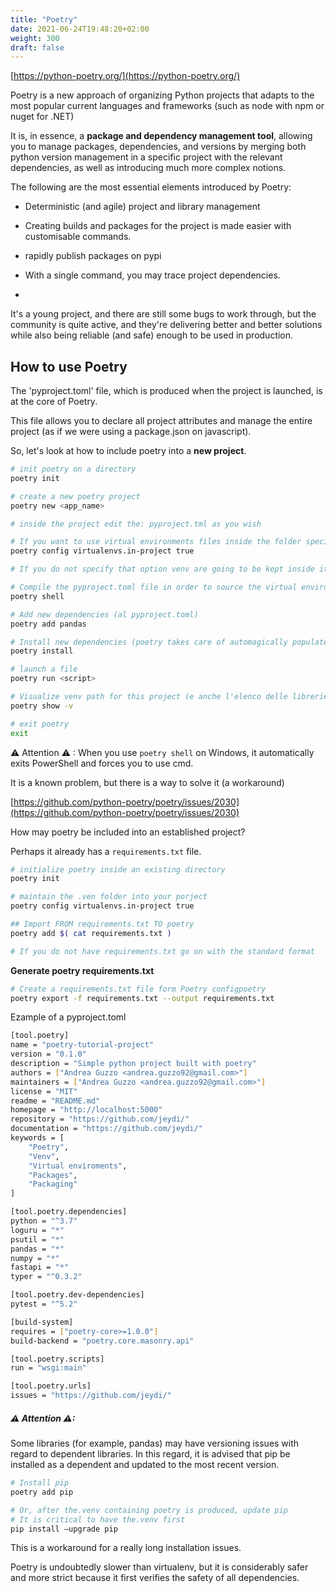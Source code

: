 ```yaml
---
title: "Poetry"
date: 2021-06-24T19:48:20+02:00
weight: 300
draft: false
---
```

[https://python-poetry.org/](https://python-poetry.org/)

Poetry is a new approach of organizing Python projects that adapts to the most popular current languages and frameworks (such as node with npm or nuget for .NET)


It is, in essence, a **package and dependency management tool**, allowing you to manage packages, dependencies, and versions by merging both python version management in a specific project with the relevant dependencies, as well as introducing much more complex notions.


The following are the most essential elements introduced by Poetry:


- Deterministic (and agile) project and library management

- Creating builds and packages for the project is made easier with customisable commands.

- rapidly publish packages on pypi

- With a single command, you may trace project dependencies.
- 
It's a young project, and there are still some bugs to work through, but the community is quite active, and they're delivering better and better solutions while also being reliable (and safe) enough to be used in production.

## How to use Poetry

The 'pyproject.toml' file, which is produced when the project is launched, is at the core of Poetry.

This file allows you to declare all project attributes and manage the entire project (as if we were using a package.json on javascript).

So, let's look at how to include poetry into a **new project**.


```bash
# init poetry on a directory
poetry init

# create a new poetry project
poetry new <app_name>

# inside the project edit the: pyproject.tml as you wish

# If you want to use virtual environments files inside the folder specify:
poetry config virtualenvs.in-project true

# If you do not specify that option venv are going to be kept inside its installation folder

# Compile the pyproject.toml file in order to source the virtual environment
poetry shell

# Add new dependencies (al pyproject.toml)
poetry add pandas

# Install new dependencies (poetry takes care of automagically populate the pyproject.toml file with newer deps)
poetry install

# launch a file
poetry run <script>

# Visualize venv path for this project (e anche l'elenco delle librerie)
poetry show -v

# exit poetry
exit
```

⚠ Attention ⚠ : When you use `poetry shell` on Windows, it automatically exits PowerShell and forces you to use cmd.

It is a known problem, but there is a way to solve it (a workaround)

[https://github.com/python-poetry/poetry/issues/2030](https://github.com/python-poetry/poetry/issues/2030)

How may poetry be included into an established project?

Perhaps it already has a `requirements.txt` file.

```bash
# initialize poetry inside an existing directory
poetry init

# maintain the .ven folder into your porject
poetry config virtualenvs.in-project true

## Import FROM requirements.txt TO poetry
poetry add $( cat requirements.txt )

# If you do not have requirements.txt go on with the standard format
```

**Generate poetry requirements.txt**

```bash
# Create a requirements.txt file form Poetry configpoetry
poetry export -f requirements.txt --output requirements.txt
```

Ezample of a pyproject.toml

```bash
[tool.poetry]
name = "poetry-tutorial-project"
version = "0.1.0"
description = "Simple python project built with poetry"
authors = ["Andrea Guzzo <andrea.guzzo92@gmail.com>"]
maintainers = ["Andrea Guzzo <andrea.guzzo92@gmail.com>"]
license = "MIT"
readme = "README.md"
homepage = "http://localhost:5000"
repository = "https://github.com/jeydi/"
documentation = "https://github.com/jeydi/"
keywords = [
	"Poetry",
	"Venv",
	"Virtual enviroments",
	"Packages",
	"Packaging"
]

[tool.poetry.dependencies]
python = "^3.7"
loguru = "*"
psutil = "*"
pandas = "*"
numpy = "*"
fastapi = "*"
typer = "^0.3.2"

[tool.poetry.dev-dependencies]
pytest = "^5.2"

[build-system]
requires = ["poetry-core>=1.0.0"]
build-backend = "poetry.core.masonry.api"

[tool.poetry.scripts]
run = "wsgi:main"

[tool.poetry.urls]
issues = "https://github.com/jeydi/"
```

##### ⚠ Attention ⚠:
Some libraries (for example, pandas) may have versioning issues with regard to dependent libraries.
In this regard, it is advised that pip be installed as a dependent and updated to the most recent version.

```bash
# Install pip 
poetry add pip

# Or, after the.venv containing poetry is produced, update pip 
# It is critical to have the.venv first 
pip install —upgrade pip

```
This is a workaround for a really long installation issues.

Poetry is undoubtedly slower than virtualenv, but it is considerably safer and more strict because it first verifies the safety of all dependencies.
